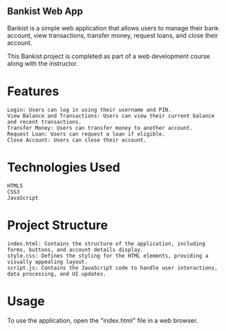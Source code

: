 ## Bankist Web App

Bankist is a simple web application that allows users to manage their bank account, view transactions, transfer money, request loans, and close their account.

This Bankist project is completed as part of a web development course along with the instructor.

# Features

    Login: Users can log in using their username and PIN.
    View Balance and Transactions: Users can view their current balance and recent transactions.
    Transfer Money: Users can transfer money to another account.
    Request Loan: Users can request a loan if eligible.
    Close Account: Users can close their account.

# Technologies Used

    HTML5
    CSS3
    JavaScript

# Project Structure

    index.html: Contains the structure of the application, including forms, buttons, and account details display.
    style.css: Defines the styling for the HTML elements, providing a visually appealing layout.
    script.js: Contains the JavaScript code to handle user interactions, data processing, and UI updates.

# Usage

To use the application, open the "index.html" file in a web browser.

